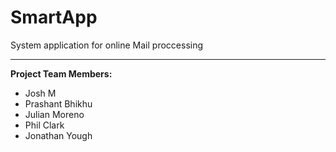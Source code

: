 # SmartApp
System application for online Mail proccessing
<hr>
<b>Project Team Members:</b>
<ul>
<li>Josh M</li>
<li>Prashant Bhikhu</li>
<li>Julian Moreno</li>
<li>Phil Clark</li>
<li>Jonathan Yough</li>

</ul>
